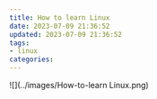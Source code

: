 ```yaml
---
title: How to learn Linux
date: 2023-07-09 21:36:52
updated: 2023-07-09 21:36:52
tags:
- linux
categories:
---
```


![](../images/How-to-learn Linux.png)